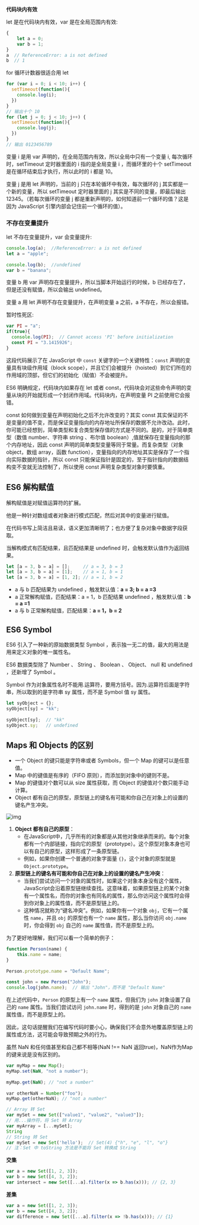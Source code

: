 **代码块内有效**

let 是在代码块内有效，var 是在全局范围内有效:

```js
{  
    let a = 0;  
    var b = 1; 
} 
a  // ReferenceError: a is not defined 
b  // 1
```

for 循环计数器很适合用 let

```js
for (var i = 0; i < 10; i++) {
  setTimeout(function(){
    console.log(i);
  })
}
// 输出十个 10
for (let j = 0; j < 10; j++) {
  setTimeout(function(){
    console.log(j);
  })
}
// 输出 0123456789
```

变量 i 是用 var 声明的，在全局范围内有效，所以全局中只有一个变量 i, 每次循环时，setTimeout 定时器里面的 i 指的是全局变量 i ，而循环里的十个 setTimeout 是在循环结束后才执行，所以此时的 i 都是 10。

变量 j 是用 let 声明的，当前的 j 只在本轮循环中有效，每次循环的 j 其实都是一个新的变量，所以 setTimeout 定时器里面的 j 其实是不同的变量，即最后输出 12345。（若每次循环的变量 j 都是重新声明的，如何知道前一个循环的值？这是因为 JavaScript 引擎内部会记住前一个循环的值）。



### 不存在变量提升

let 不存在变量提升，var 会变量提升:

```js
console.log(a);  //ReferenceError: a is not defined
let a = "apple";
 
console.log(b);  //undefined
var b = "banana";
```

变量 b 用 var 声明存在变量提升，所以当脚本开始运行的时候，b 已经存在了，但是还没有赋值，所以会输出 undefined。

变量 a 用 let 声明不存在变量提升，在声明变量 a 之前，a 不存在，所以会报错。



暂时性死区:

```js
var PI = "a";
if(true){
  console.log(PI);  // Cannot access 'PI' before initialization
  const PI = "3.1415926";
}
```

这段代码展示了在 JavaScript 中 `const` 关键字的一个关键特性：`const` 声明的变量具有块级作用域（block scope），并且它们会被提升（hoisted）到它们所在的作用域的顶部，但它们的初始化（赋值）不会被提升。

ES6 明确规定，代码块内如果存在 let 或者 const，代码块会对这些命令声明的变量从块的开始就形成一个封闭作用域。代码块内，在声明变量 PI 之前使用它会报错。



const 如何做到变量在声明初始化之后不允许改变的？其实 const 其实保证的不是变量的值不变，而是保证变量指向的内存地址所保存的数据不允许改动。此时，你可能已经想到，简单类型和复合类型保存值的方式是不同的。是的，对于简单类型（数值 number、字符串 string 、布尔值 boolean）,值就保存在变量指向的那个内存地址，因此 const 声明的简单类型变量等同于常量。而复杂类型（对象 object，数组 array，函数 function），变量指向的内存地址其实是保存了一个指向实际数据的指针，所以 const 只能保证指针是固定的，至于指针指向的数据结构变不变就无法控制了，所以使用 const 声明复杂类型对象时要慎重。



## ES6 解构赋值

解构赋值是对赋值运算符的扩展。

他是一种针对数组或者对象进行模式匹配，然后对其中的变量进行赋值。

在代码书写上简洁且易读，语义更加清晰明了；也方便了复杂对象中数据字段获取。



当解构模式有匹配结果，且匹配结果是 undefined 时，会触发默认值作为返回结果。

```js
let [a = 3, b = a] = [];     // a = 3, b = 3
let [a = 3, b = a] = [1];    // a = 1, b = 1
let [a = 3, b = a] = [1, 2]; // a = 1, b = 2
```

- a 与 b 匹配结果为 undefined ，触发默认值：**a = 3; b = a =3**
- a 正常解构赋值，匹配结果：a = 1，b 匹配结果 undefined ，触发默认值：**b = a =1**
- a 与 b 正常解构赋值，匹配结果：**a = 1，b = 2**



##  ES6 Symbol

ES6 引入了一种新的原始数据类型 Symbol ，表示独一无二的值，最大的用法是用来定义对象的唯一属性名。

ES6 数据类型除了 Number 、 String 、 Boolean 、 Object、 null 和 undefined ，还新增了 Symbol 。

Symbol 作为对象属性名时不能用.运算符，要用方括号。因为.运算符后面是字符串，所以取到的是字符串 sy 属性，而不是 Symbol 值 sy 属性。

```js
let syObject = {};
syObject[sy] = "kk";
 
syObject[sy];  // "kk"
syObject.sy;   // undefined
```



## Maps 和 Objects 的区别

- 一个 Object 的键只能是字符串或者 Symbols，但一个 Map 的键可以是任意值。
- Map 中的键值是有序的（FIFO 原则），而添加到对象中的键则不是。
- Map 的键值对个数可以从 size 属性获取，而 Object 的键值对个数只能手动计算。
- Object 都有自己的原型，原型链上的键名有可能和你自己在对象上的设置的键名产生冲突。

![img](D:\885767\Desktop\文档\其他文档\文档图片\1_HmXTMmVps1oJ7MU-odCpUA.jpeg)

1. **Object 都有自己的原型**：
   - 在JavaScript中，几乎所有的对象都是从其他对象继承而来的。每个对象都有一个内部链接，指向它的原型（prototype）。这个原型对象本身也可以有自己的原型，这样形成了一条原型链。
   - 例如，如果你创建一个普通的对象字面量 `{}`，这个对象的原型就是 `Object.prototype`。
2. **原型链上的键名有可能和你自己在对象上的设置的键名产生冲突**：
   - 当我们尝试访问一个对象的属性时，如果这个对象本身没有这个属性，JavaScript会沿着原型链继续查找。这意味着，如果原型链上的某个对象有一个属性名，而你的对象也有同名的属性，那么你访问这个属性时会得到你对象上的属性值，而不是原型链上的。
   - 这种情况就称为“键名冲突”。例如，如果你有一个对象 `obj`，它有一个属性 `name`，并且 `obj` 的原型也有一个 `name` 属性，那么当你访问 `obj.name` 时，你会得到 `obj` 自己的 `name` 属性值，而不是原型上的。

为了更好地理解，我们可以看一个简单的例子：

```javascript
function Person(name) {  
    this.name = name;  
}  
  
Person.prototype.name = "Default Name";  
  
const john = new Person("John");  
console.log(john.name);  // 输出 "John"，而不是 "Default Name"
```

在上述代码中，`Person` 的原型上有一个 `name` 属性，但我们为 `john` 对象设置了自己的 `name` 属性。当我们尝试访问 `john.name` 时，得到的是 `john` 对象自己的 `name` 属性值，而不是原型上的。

因此，这句话提醒我们在编写代码时要小心，确保我们不会意外地覆盖原型链上的属性或方法，这可能会导致预期之外的行为。



虽然 NaN 和任何值甚至和自己都不相等(NaN !== NaN 返回true)，NaN作为Map的键来说是没有区别的。

```js
var myMap = new Map();
myMap.set(NaN, "not a number");
 
myMap.get(NaN); // "not a number"
 
var otherNaN = Number("foo");
myMap.get(otherNaN); // "not a number"
```



```js
// Array 转 Set
var mySet = new Set(["value1", "value2", "value3"]);
// 用...操作符，将 Set 转 Array
var myArray = [...mySet];
String
// String 转 Set
var mySet = new Set('hello');  // Set(4) {"h", "e", "l", "o"}
// 注：Set 中 toString 方法是不能将 Set 转换成 String
```

**交集**

```js
var a = new Set([1, 2, 3]);
var b = new Set([4, 3, 2]);
var intersect = new Set([...a].filter(x => b.has(x))); // {2, 3}
```

**差集**

```js
var a = new Set([1, 2, 3]);
var b = new Set([4, 3, 2]);
var difference = new Set([...a].filter(x => !b.has(x))); // {1}
```

